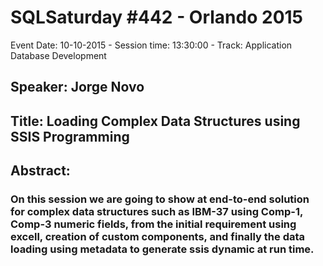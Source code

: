 # SQLSaturday #442 - Orlando 2015
Event Date: 10-10-2015 - Session time: 13:30:00 - Track: Application  Database Development
## Speaker: Jorge Novo
## Title: Loading Complex Data Structures using SSIS Programming
## Abstract:
### On this session we are going to show at end-to-end solution for complex data structures such as IBM-37 using Comp-1, Comp-3 numeric fields, from the initial requirement using excell, creation of custom components, and finally the data loading using metadata to generate ssis dynamic at run time.

